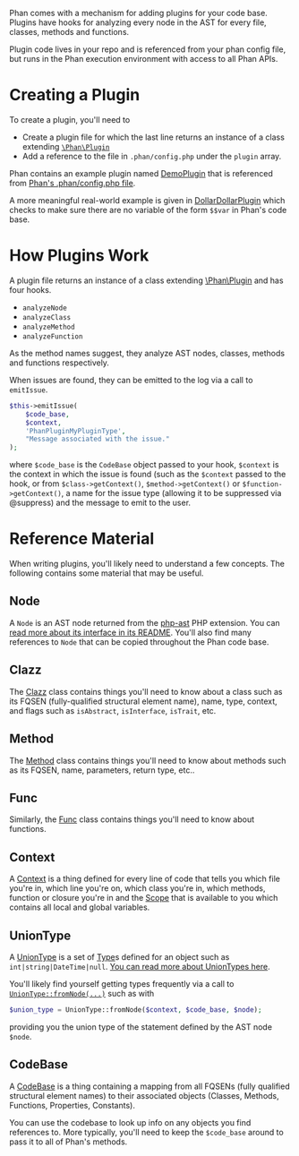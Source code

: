 Phan comes with a mechanism for adding plugins for your code base. Plugins have hooks for analyzing every node in the AST for every file, classes, methods and functions.

Plugin code lives in your repo and is referenced from your phan config file, but runs in the Phan execution environment with access to all Phan APIs.

# Creating a Plugin

To create a plugin, you'll need to

* Create a plugin file for which the last line returns an instance of a class extending [`\Phan\Plugin`](https://github.com/etsy/phan/blob/master/src/Phan/Plugin.php)
* Add a reference to the file in `.phan/config.php` under the `plugin` array.

Phan contains an example plugin named [DemoPlugin](https://github.com/etsy/phan/blob/master/.phan/plugins/DemoPlugin.php) that is referenced from [Phan's .phan/config.php file](https://github.com/etsy/phan/blob/92552016b2d3c650f5c625a8f64a9db935a756d6/.phan/config.php#L117).

A more meaningful real-world example is given in [DollarDollarPlugin](https://github.com/etsy/phan/blob/master/.phan/plugins/DollarDollarPlugin.php) which checks to make sure there are no variable of the form `$$var` in Phan's code base.

# How Plugins Work

A plugin file returns an instance of a class extending [\Phan\Plugin](https://github.com/etsy/phan/blob/master/src/Phan/Plugin.php) and has four hooks.

* `analyzeNode`
* `analyzeClass`
* `analyzeMethod`
* `analyzeFunction`

As the method names suggest, they analyze AST nodes, classes, methods and functions respectively.

When issues are found, they can be emitted to the log via a call to `emitIssue`.

```php
$this->emitIssue(
    $code_base,
    $context,
    'PhanPluginMyPluginType',
    "Message associated with the issue."
);
```

where `$code_base` is the `CodeBase` object passed to your hook, `$context` is the context in which the issue is found (such as the `$context` passed to the hook, or from `$class->getContext()`, `$method->getContext()` or `$function->getContext()`, a name for the issue type (allowing it to be suppressed via @suppress) and the message to emit to the user.



# Reference Material

When writing plugins, you'll likely need to understand a few concepts. The following contains some material that may be useful.

## Node
A `Node` is an AST node returned from the [php-ast](https://github.com/nikic/php-ast) PHP extension. You can [read more about its interface in its README](https://github.com/nikic/php-ast#api-overview). You'll also find many references to `Node` that can be copied throughout the Phan code base.

## Clazz
The [Clazz](https://github.com/etsy/phan/blob/master/src/Phan/Language/Element/Clazz.php) class contains things you'll need to know about a class such as its FQSEN (fully-qualified structural element name), name, type, context, and flags such as `isAbstract`, `isInterface`, `isTrait`, etc.

## Method
The [Method](https://github.com/etsy/phan/blob/master/src/Phan/Language/Element/Method.php) class contains things you'll need to know about methods such as its FQSEN, name, parameters, return type, etc..

## Func
Similarly, the [Func](https://github.com/etsy/phan/blob/master/src/Phan/Language/Element/Func.php) class contains things you'll need to know about functions.

## Context
A [Context](https://github.com/etsy/phan/blob/master/src/Phan/Language/Context.php) is a thing defined for every line of code that tells you which file you're in, which line you're on, which class you're in, which methods, function or closure you're in and the [Scope](https://github.com/etsy/phan/blob/master/src/Phan/Language/Scope.php) that is available to you which contains all local and global variables.

## UnionType
A [UnionType](https://github.com/etsy/phan/blob/master/src/Phan/Language/UnionType.php) is a set of [Type](https://github.com/etsy/phan/blob/master/src/Phan/Language/Type.php)s defined for an object such as `int|string|DateTime|null`. [You can read more about UnionTypes here](https://github.com/etsy/phan/wiki/About-Union-Types).

You'll likely find yourself getting types frequently via a call to [`UnionType::fromNode(...)`](https://github.com/etsy/phan/blob/16b54d01217e19965eb293b455d5df1ccacb2c46/src/Phan/Language/UnionType.php#L124-L157) such as with

```php
$union_type = UnionType::fromNode($context, $code_base, $node);
```

providing you the union type of the statement defined by the AST node `$node`.

## CodeBase
A [CodeBase](https://github.com/etsy/phan/blob/master/src/codebase.php) is a thing containing a mapping from all FQSENs (fully qualified structural element names) to their associated objects (Classes, Methods, Functions, Properties, Constants).

You can use the codebase to look up info on any objects you find references to. More typically, you'll need to keep the `$code_base` around to pass it to all of Phan's methods.